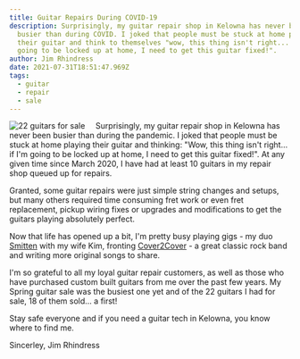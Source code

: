 ```yaml
---
title: Guitar Repairs During COVID-19
description: Surprisingly, my guitar repair shop in Kelowna has never been
  busier than during COVID. I joked that people must be stuck at home playing
  their guitar and think to themselves "wow, this thing isn't right... if I'm
  going to be locked up at home, I need to get this guitar fixed!".
author: Jim Rhindress
date: 2021-07-31T18:51:47.969Z
tags:
  - guitar
  - repair
  - sale
---
```


<img src="/static/img/22-guitars-for-sale.jpg" alt="22 guitars for sale" align="left" style="padding-right: 16px; margin-bottom: 0;" />

Surprisingly, my guitar repair shop in Kelowna has never been busier than during the pandemic. I joked that people must be stuck at home playing their guitar and thinking: "Wow, this thing isn't right... if I'm going to be locked up at home, I need to get this guitar fixed!". At any given time since March 2020, I have had at least 10 guitars in my repair shop queued up for repairs.

Granted, some guitar repairs were just simple string changes and setups, but many others required time consuming fret work or even fret replacement, pickup wiring fixes or upgrades and modifications to get the guitars playing absolutely perfect.

Now that life has opened up a bit, I'm pretty busy playing gigs - my duo [Smitten](https://www.smittenkelowna.com/) with my wife Kim, fronting [Cover2Cover](https://www.cover2coverkelowna.com/) - a great classic rock band and writing more original songs to share.

I'm so grateful to all my loyal guitar repair customers, as well as those who have purchased custom built guitars from me over the past few years. My Spring guitar sale was the busiest one yet and of the 22 guitars I had for sale, 18 of them sold... a first!

Stay safe everyone and if you need a guitar tech in Kelowna, you know where to find me.

Sincerley, Jim Rhindress
